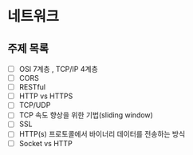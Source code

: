 # 네트워크

## 주제 목록

- [ ] OSI 7계층 , TCP/IP 4계층
- [ ] CORS
- [ ] RESTful
- [ ] HTTP vs HTTPS
- [ ] TCP/UDP
- [ ] TCP 속도 향상을 위한 기법(sliding window)
- [ ] SSL
- [ ] HTTP(s) 프로토콜에서 바이너리 데이터를 전송하는 방식
- [ ] Socket vs HTTP
